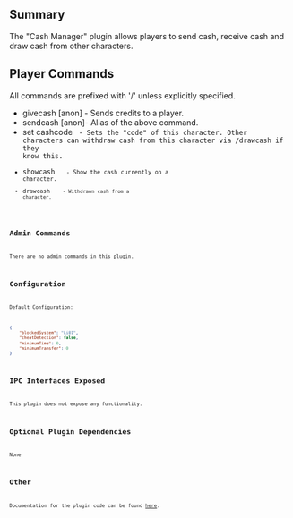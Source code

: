 ## Summary
The "Cash Manager" plugin allows players to send cash, receive cash and draw cash from other characters.

## Player Commands
All commands are prefixed with '/' unless explicitly specified.
- givecash <charname> <cash> [anon] - Sends credits to a player.
- sendcash <charname> <cash> [anon]- Alias of the above command.
- set cashcode <code> - Sets the "code" of this character. Other characters can withdraw cash from this character via /drawcash if they know this.
- showcash <charname> <code> - Show the cash currently on a character.
- drawcash <charname> <code> <cash> - Withdrawn cash from a character.

## Admin Commands
There are no admin commands in this plugin.

## Configuration
Default Configuration:
```json
{
    "blockedSystem": "Li01",
    "cheatDetection": false,
    "minimumTime": 0,
    "minimumTransfer": 0
}
```

## IPC Interfaces Exposed
This plugin does not expose any functionality.

## Optional Plugin Dependencies
None

## Other
Documentation for the plugin code can be found [here](group___cash_manager.html).